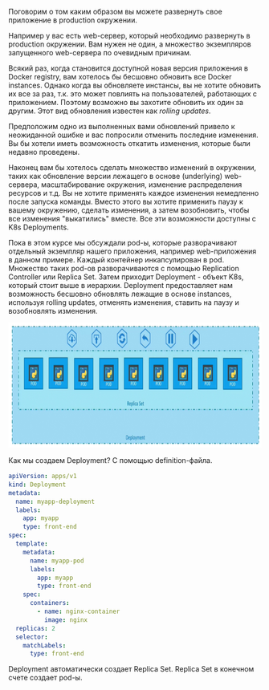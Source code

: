Поговорим о том каким образом вы можете развернуть свое приложение в production окружении.

Например у вас есть web-сервер, который необходимо развернуть в production окружении. Вам нужен не один, а множество экземпляров запущенного web-сервера по очевидным причинам.

Всякий раз, когда становится доступной новая версия приложения в Docker registry, вам хотелось бы бесшовно обновить все Docker instances. Однако когда вы обновляете инстансы, вы не хотите обновить их все за раз, т.к. это может повлиять на пользователей, работающих с приложением. Поэтому возможно вы захотите обновить их один за другим. Этот вид обновления известен как *rolling updates*.

Предположим одно из выполненных вами обновлений привело к неожиданной ошибке и вас попросили отменить последние изменения. Вы бы хотели иметь возможность откатить изменения, которые были недавно проведены.

Наконец вам бы хотелось сделать множество изменений в окружении, таких как обновление версии лежащего в основе (underlying) web-сервера, масштабирование окружения, изменение распределения ресурсов и т.д. Вы не хотите применять каждое изменения немедленно после запуска команды. Вместо этого вы хотите применить паузу к вашему окружению, сделать изменения, а затем возобновить, чтобы все изменения "выкатились" вместе. Все эти возможности доступны с K8s Deployments.

Пока в этом курсе мы обсуждали pod-ы, которые разворачивают отдельный экземпляр нашего приложения, например web-приложения в данном примере. Каждый контейнер инкапсулирован в pod. Множество таких pod-ов разворачиваются с помощью Replication Controller или Replica Set. Затем приходит Deployment - объект K8s, который стоит выше в иерархии. Deployment предоставляет нам возможность бесшовно обновлять лежащие в основе instances, используя rolling updates, отменять изменения, ставить на паузу и возобновлять изменения.

<img src="image.png" width="800" height="250"><br>

Как мы создаем Deployment? С помощью definition-файла.

```yaml
apiVersion: apps/v1
kind: Deployment
metadata:
  name: myapp-deployment
  labels:
    app: myapp
    type: front-end
spec:
  template:
    metadata:
      name: myapp-pod
      labels:
        app: myapp
        type: front-end
    spec:
      containers:
        - name: nginx-container
          image: nginx
  replicas: 2
  selector:
    matchLabels:
      type: front-end
```

Deployment автоматически создает Replica Set. Replica Set в конечном счете создает pod-ы.